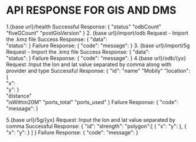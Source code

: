 # API RESPONSE FOR GIS AND DMS

1.{base url}/health
     Successful Response:
     {
      "status"
      "odbCount"
      "fiveGCount"
      "postGisVersion"
    }
2. {base url}/import/odb
    Request - Import the .kmz file
    Success Response:
     {  "data":   
        "status": 
     }
     Failure Response:
     {  "code": 
        "message": 
     }
3. {base url}/import/5g   
     Request - Import the .kmz file
    Success Response:
     {  "data":   
        "status": 
     }
     Failure Response:
     {  "code": 
        "message": 
     }
4.{base url}/odb/{yx}   
    Request :Input the lon and lat value separated by comma along with provider and type 
    Successful Response:
    {  "id": 
  "name"
  "Mobily"
  "location": {   
  "x":     
  "y": 
      }  
 "distance"  
 "isWithin20M" 
 "ports_total" 
 "ports_used"
 }
 Failure Response:
     {  "code": 
        "message": 
     } 
     
 5.{base url}/5g/{yx}
  Request :Input the lon and lat value separated by comma 
  Successful Response:
   {
  "id":
"strength":
"polygon":[
   {
    "x":
    "y":
   },
   {
    "x":
    "y":
    } 
  ]
  } 
 Failure Response:
     {  "code": 
        "message": 
     } 
  
